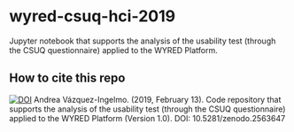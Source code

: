 # wyred-csuq-hci-2019

Jupyter notebook that supports the analysis of the usability test (through the CSUQ questionnaire) applied to the WYRED Platform.

## How to cite this repo

[![DOI](https://zenodo.org/badge/170480005.svg)](https://zenodo.org/badge/latestdoi/170480005)
Andrea Vázquez-Ingelmo. (2019, February 13). Code repository that supports the analysis of the usability test (through the CSUQ questionnaire) applied to the WYRED Platform (Version 1.0). DOI: 10.5281/zenodo.2563647
